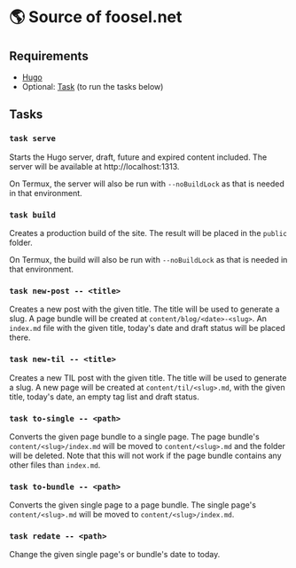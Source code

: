 # 🌎 Source of foosel.net

## Requirements

- [Hugo](https://gohugo.io)
- Optional: [Task](https://taskfile.dev) (to run the tasks below)

## Tasks

### `task serve`

Starts the Hugo server, draft, future and expired content included. The server will be available at http://localhost:1313.

On Termux, the server will also be run with `--noBuildLock` as that is needed in that environment.

### `task build`

Creates a production build of the site. The result will be placed in the `public` folder.

On Termux, the build will also be run with `--noBuildLock` as that is needed in that environment.

### `task new-post -- <title>`

Creates a new post with the given title. The title will be used to generate a slug. A page bundle will be created at 
`content/blog/<date>-<slug>`. An `index.md` file with the given title, today's date and draft status will be placed
there.

### `task new-til -- <title>`

Creates a new TIL post with the given title. The title will be used to generate a slug. A new page will be 
created at `content/til/<slug>.md`, with the given title, today's date, an empty tag list and draft status.

### `task to-single -- <path>`

Converts the given page bundle to a single page. The page bundle's `content/<slug>/index.md` will be moved to `content/<slug>.md`
and the folder will be deleted. Note that this will not work if the page bundle contains any other files than `index.md`.

### `task to-bundle -- <path>`

Converts the given single page to a page bundle. The single page's `content/<slug>.md` will be moved to `content/<slug>/index.md`.

### `task redate -- <path>`

Change the given single page's or bundle's date to today.
